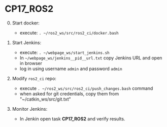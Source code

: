 # CP17_ROS2

0. Start docker:
    - execute: `. ~/ros2_ws/src/ros2_ci/docker.bash`

1. Start Jenkins:
    - execute: `. ~/webpage_ws/start_jenkins.sh`
    - In `~/webpage_ws/jenkins__pid__url.txt` copy Jenkins URL and open in browser
    - log in using username `admin` and password `admin`

2. Modify `ros2_ci` repo:
    - execute `. ~/ros2_ws/src/ros2_ci/push_changes.bash` command
    - when asked for git credentials, copy them from "~/catkin_ws/src/git.txt"

3. Monitor Jenkins:
    - In Jenkin open task **CP17_ROS2** and verify results.

